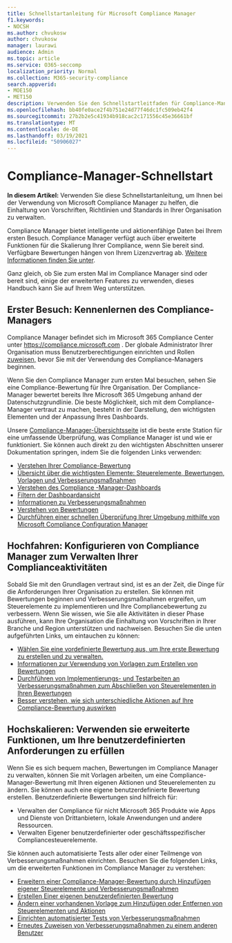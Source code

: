 ```yaml
---
title: Schnellstartanleitung für Microsoft Compliance Manager
f1.keywords:
- NOCSH
ms.author: chvukosw
author: chvukosw
manager: laurawi
audience: Admin
ms.topic: article
ms.service: O365-seccomp
localization_priority: Normal
ms.collection: M365-security-compliance
search.appverid:
- MOE150
- MET150
description: Verwenden Sie den Schnellstartleitfaden für Compliance-Manager, um Sie auf ihrem Weg zu Verstehen, Einrichten und Verwenden des Compliance-Managers zu unterstützen.
ms.openlocfilehash: bb40fe0ace2f4b751e24d77f46dc1fc509eb42f4
ms.sourcegitcommit: 27b2b2e5c41934b918cac2c171556c45e36661bf
ms.translationtype: MT
ms.contentlocale: de-DE
ms.lasthandoff: 03/19/2021
ms.locfileid: "50906027"
---
```

# <a name="compliance-manager-quickstart"></a>Compliance-Manager-Schnellstart

**In diesem Artikel:** Verwenden Sie diese Schnellstartanleitung, um Ihnen bei der Verwendung von Microsoft Compliance Manager zu helfen, die Einhaltung von Vorschriften, Richtlinien und Standards in Ihrer Organisation zu verwalten.

Compliance Manager bietet intelligente und aktionenfähige Daten bei Ihrem ersten Besuch. Compliance Manager verfügt auch über erweiterte Funktionen für die Skalierung Ihrer Compliance, wenn Sie bereit sind. Verfügbare Bewertungen hängen von Ihrem Lizenzvertrag ab. [Weitere Informationen finden Sie unter](/office365/servicedescriptions/microsoft-365-service-descriptions/microsoft-365-tenantlevel-services-licensing-guidance/microsoft-365-security-compliance-licensing-guidance).

Ganz gleich, ob Sie zum ersten Mal im Compliance Manager sind oder bereit sind, einige der erweiterten Features zu verwenden, dieses Handbuch kann Sie auf Ihrem Weg unterstützen.

## <a name="first-visit-get-to-know-compliance-manager"></a>Erster Besuch: Kennenlernen des Compliance-Managers

Compliance Manager befindet sich im Microsoft 365 Compliance Center unter https://compliance.microsoft.com . Der globale Administrator Ihrer Organisation muss Benutzerberechtigungen einrichten und Rollen [zuweisen,](compliance-manager-setup.md#set-user-permissions-and-assign-roles) bevor Sie mit der Verwendung des Compliance-Managers beginnen.

Wenn Sie den Compliance Manager zum ersten Mal besuchen, sehen Sie eine Compliance-Bewertung für Ihre Organisation. Der Compliance-Manager bewertet bereits Ihre Microsoft 365 Umgebung anhand der Datenschutzgrundlinie. Die beste Möglichkeit, sich mit dem Compliance-Manager vertraut zu machen, besteht in der Darstellung, den wichtigsten Elementen und der Anpassung Ihres Dashboards.

Unsere [Compliance-Manager-Übersichtsseite](compliance-manager.md) ist die beste erste Station für eine umfassende Überprüfung, was Compliance Manager ist und wie er funktioniert. Sie können auch direkt zu den wichtigsten Abschnitten unserer Dokumentation springen, indem Sie die folgenden Links verwenden:

- [Verstehen Ihrer Compliance-Bewertung](compliance-manager.md#understanding-your-compliance-score)
- [Übersicht über die wichtigsten Elemente: Steuerelemente, Bewertungen, Vorlagen und Verbesserungsmaßnahmen](compliance-manager.md#key-elements-controls-assessments-templates-improvement-actions)
- [Verstehen des Compliance -Manager-Dashboards](compliance-manager-setup.md#understand-the-compliance-manager-dashboard)
- [Filtern der Dashboardansicht](compliance-manager-setup.md#filtering-your-dashboard-view)
- [Informationen zu Verbesserungsmaßnahmen](compliance-manager-setup.md#improvement-actions-page)
- [Verstehen von Bewertungen](compliance-manager.md#assessments)
- [Durchführen einer schnellen Überprüfung Ihrer Umgebung mithilfe von Microsoft Compliance Configuration Manager](compliance-manager-mcca.md)

## <a name="ramping-up-configure-compliance-manager-to-manage-your-compliance-activities"></a>Hochfahren: Konfigurieren von Compliance Manager zum Verwalten Ihrer Complianceaktivitäten

Sobald Sie mit den Grundlagen vertraut sind, ist es an der Zeit, die Dinge für die Anforderungen Ihrer Organisation zu erstellen. Sie können mit Bewertungen beginnen und Verbesserungsmaßnahmen ergreifen, um Steuerelemente zu implementieren und Ihre Compliancebewertung zu verbessern. Wenn Sie wissen, wie Sie alle Aktivitäten in dieser Phase ausführen, kann Ihre Organisation die Einhaltung von Vorschriften in Ihrer Branche und Region unterstützen und nachweisen. Besuchen Sie die unten aufgeführten Links, um eintauchen zu können:

- [Wählen Sie eine vordefinierte Bewertung aus, um Ihre erste Bewertung zu erstellen und zu verwalten.](compliance-manager-assessments.md)
- [Informationen zur Verwendung von Vorlagen zum Erstellen von Bewertungen](compliance-manager-templates.md)
- [Durchführen von Implementierungs- und Testarbeiten an Verbesserungsmaßnahmen zum Abschließen von Steuerelementen in Ihren Bewertungen](compliance-manager-improvement-actions.md)
- [Besser verstehen, wie sich unterschiedliche Aktionen auf Ihre Compliance-Bewertung auswirken](compliance-score-calculation.md)

## <a name="scaling-up-use-advanced-functionality-to-meet-your-custom-needs"></a>Hochskalieren: Verwenden sie erweiterte Funktionen, um Ihre benutzerdefinierten Anforderungen zu erfüllen

Wenn Sie es sich bequem machen, Bewertungen im Compliance Manager zu verwalten, können Sie mit Vorlagen arbeiten, um eine Compliance-Manager-Bewertung mit Ihren eigenen Aktionen und Steuerelementen zu ändern. Sie können auch eine eigene benutzerdefinierte Bewertung erstellen. Benutzerdefinierte Bewertungen sind hilfreich für:

- Verwalten der Compliance für nicht Microsoft 365 Produkte wie Apps und Dienste von Drittanbietern, lokale Anwendungen und andere Ressourcen.
- Verwalten Eigener benutzerdefinierter oder geschäftsspezifischer Compliancesteuerelemente.

Sie können auch automatisierte Tests aller oder einer Teilmenge von Verbesserungsmaßnahmen einrichten. Besuchen Sie die folgenden Links, um die erweiterten Funktionen im Compliance Manager zu verstehen:

- [Erweitern einer Compliance-Manager-Bewertung durch Hinzufügen eigener Steuerelemente und Verbesserungsmaßnahmen](compliance-manager-assessments.md#extend-a-pre-built-assessment)
- [Erstellen Einer eigenen benutzerdefinierten Bewertung](compliance-manager-assessments.md#create-your-own-custom-assessment)
- [Ändern einer vorhandenen Vorlage zum Hinzufügen oder Entfernen von Steuerelementen und Aktionen](compliance-manager-templates.md#modify-a-template)
- [Einrichten automatisierter Tests von Verbesserungsmaßnahmen](compliance-manager-setup.md#set-up-automated-testing)
- [Erneutes Zuweisen von Verbesserungsmaßnahmen zu einem anderen Benutzer](compliance-manager-setup.md#reassign-improvement-actions-to-another-user)